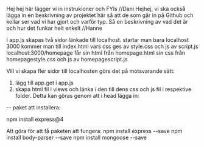 Hej hej här lägger vi in instrukioner och FYIs //Dani
Hejhej, vi ska också lägga in en beskrivning av projektet här så att de som går in på Github och kollar
ser vad vi har gjort och varför typ. Så en beskrivning av vad det är och hur det funkar helt enkelt //Hanne

I app.js skapas två sidor länkade till localhost.
startar man bara localhost 3000 kommer man till
index.html vars css ges av style.css och js av script.js
localhost:3000/homepage
får sin html från homepage.html sin css från homepagestyle.css och js av homepagescript.js

Vill vi skapa fler sidor till localhosten görs det på motsvarande sätt:
1. lägg till app.get i app.js
2. skapa html fil i views och länka i den till dens css och js fil i respektive folder. Detta kan göras genom att i head lägga in:
<link rel="stylesheet" type="text/css" href="\css\DinNyaSidasCSS.css">
<script type="text/javascript" src="js/DinNyaSidasScript.js"> </script>

--
paket att installera:

npm install express@4

Att göra för att få paketen att fungera:
npm install express --save
npm install body-parser --save
npm install mongoose --save
